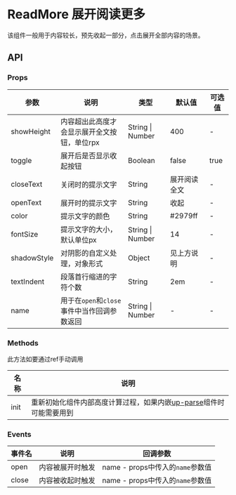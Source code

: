 # ReadMore 展开阅读更多

该组件一般用于内容较长，预先收起一部分，点击展开全部内容的场景。

## API

### Props

| 参数 | 说明 | 类型 | 默认值 | 可选值 |
|------|------|------|--------|--------|
| showHeight | 内容超出此高度才会显示展开全文按钮，单位rpx | String \| Number | 400 | - |
| toggle | 展开后是否显示收起按钮 | Boolean | false | true |
| closeText | 关闭时的提示文字 | String | 展开阅读全文 | - |
| openText | 展开时的提示文字 | String | 收起 | - |
| color | 提示文字的颜色 | String | #2979ff | - |
| fontSize | 提示文字的大小，默认单位px | String \| Number | 14 | - |
| shadowStyle | 对阴影的自定义处理，对象形式 | Object | 见上方说明 | - |
| textIndent | 段落首行缩进的字符个数 | String | 2em | - |
| name | 用于在`open`和`close`事件中当作回调参数返回 | String \| Number | - | - |

### Methods

此方法如要通过ref手动调用

| 名称 | 说明 |
|------|------|
| init | 重新初始化组件内部高度计算过程，如果内嵌[up-parse](parse.html)组件时可能需要用到 |

### Events

| 事件名 | 说明 | 回调参数 |
|------|------|--------|
| open | 内容被展开时触发 | name - props中传入的`name`参数值 |
| close | 内容被收起时触发 | name - props中传入的`name`参数值 |